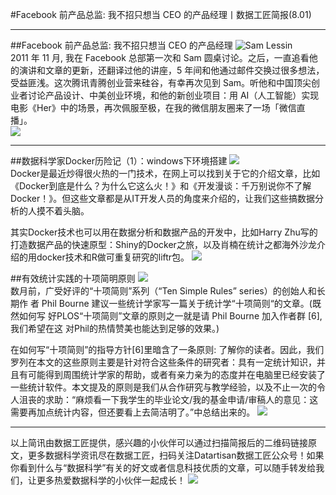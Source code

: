 #Facebook 前产品总监: 我不招只想当 CEO 的产品经理丨数据工匠简报(8.01)
***
##Facebook 前产品总监: 我不招只想当 CEO 的产品经理
![Sam Lessin](http://static.datartisan.com/upload/attachment/2016/07/imi5TOzw.png)  
2011 年 11 月, 我在 Facebook 总部第一次和 Sam 圆桌讨论。之后，一直追看他的演讲和文章的更新，还翻译过他的讲座，5 年间和他通过邮件交换过很多想法，受益匪浅。这次腾讯青腾创业营来硅谷，有幸再次见到 Sam。听他和中国顶尖创业者讨论产品设计、中美创业环境，和他的新创业项目：用 AI（人工智能）实现电影《Her》中的场景，再次佩服至极，在我的微信朋友圈来了一场「微信直播」。  
![](http://static.datartisan.com/upload/attachment/2016/07/ZS8UL4yQ.png)
*** 
##数据科学家Docker历险记（1）：windows下环境搭建
![](http://static.datartisan.com/upload/attachment/2016/07/szRUuIEA.png)  
Docker是最近炒得很火热的一门技术，在网上可以找到关于它的介绍文章，比如《Docker到底是什么？为什么它这么火！》和《开发漫谈：千万别说你不了解Docker！》。但这些文章都是从IT开发人员的角度来介绍的，让我们这些搞数据分析的人摸不着头脑。

其实Docker技术也可以用在数据分析和数据产品的开发中，比如Harry Zhu写的打造数据产品的快速原型：Shiny的Docker之旅，以及肖楠在统计之都海外沙龙介绍的用docker技术和R做可重复研究的liftr包。
![](http://static.datartisan.com/upload/attachment/2016/07/YMbSTfF7.png)   

##有效统计实践的十项简明原则
![](http://static.datartisan.com/upload/attachment/2016/07/GoMC4ver.png)  
数月前，广受好评的“十项简则”系列（“Ten Simple Rules” series）的创始人和长期作
者 Phil Bourne 建议一些统计学家写一篇关于统计学“十项简则“的文章。(既然如何写
好PLOS“十项简则”文章的原则之一就是请 Phil Bourne 加入作者群 [6], 我们希望在这
对Phil的热情赞美也能达到足够的效果。)

在如何写“十项简则”的指导方针[6]里暗含了一条原则: 了解你的读者。因此，我们罗列在本文的这些原则主要是针对符合这些条件的研究者：具有一定统计知识，并且有可能得到周围统计学家的帮助，或者有亲力亲为的态度并在电脑里已经安装了一些统计软件。本文提及的原则是我们从合作研究与教学经验，以及不止一次的令人沮丧的求助：“麻烦看一下我学生的毕业论文/我的基金申请/审稿人的意见：这需要再加点统计内容，但还要看上去简洁明了。”中总结出来的。
![](http://static.datartisan.com/upload/attachment/2016/07/dDNh0fQt.png)   
*** 
以上简讯由数据工匠提供，感兴趣的小伙伴可以通过扫描简报后的二维码链接原文，更多数据科学资讯尽在数据工匠，扫码关注Datartisan数据工匠公众号！如果你看到什么与“数据科学”有关的好文或者信息科技优质的文章，可以随手转发给我们，让更多热爱数据科学的小伙伴一起成长！
![](http://static.datartisan.com/upload/attachment/2016/05/xKM5xlV4.png)
